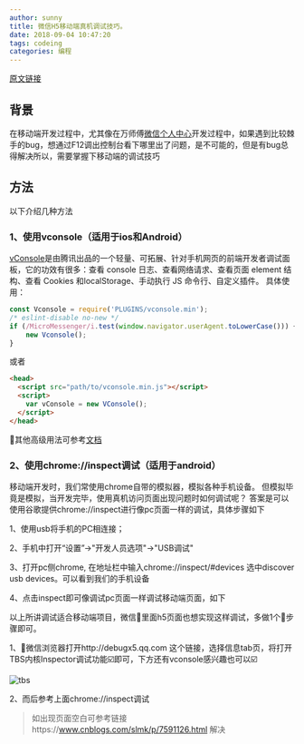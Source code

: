 ```yaml
---
author: sunny
title: 微信H5移动端真机调试技巧。
date: 2018-09-04 10:47:20
tags: codeing
categories: 编程
---
```


[原文链接](https://sunnyshining.github.io/2018/debug-skill/index.html)

## 背景

在移动端开发过程中，尤其像在万师傅[微信个人中心](https://wxuser.wanshifu.com/)开发过程中，如果遇到比较棘手的bug，想通过F12调出控制台看下哪里出了问题，是不可能的，但是有bug总得解决所以，需要掌握下移动端的调试技巧

<!-- more -->

## 方法

以下介绍几种方法

### 1、使用vconsole（适用于ios和Android）

[vConsole](https://github.com/Tencent/vConsole)是由腾讯出品的一个轻量、可拓展、针对手机网页的前端开发者调试面板，它的功效有很多：查看 console 日志、查看网络请求、查看页面 element 结构、查看 Cookies 和localStorage、手动执行 JS 命令行、自定义插件。
具体使用：

```javascript
const Vconsole = require('PLUGINS/vconsole.min');
/* eslint-disable no-new */
if (/MicroMessenger/i.test(window.navigator.userAgent.toLowerCase())) {
    new Vconsole();
}
```

或者

```html
<head>
  <script src="path/to/vconsole.min.js"></script>
  <script>
    var vConsole = new VConsole();
  </script>
</head>
```

其他高级用法可参考[文档](https://github.com/Tencent/vConsole/blob/dev/README_CN.md)

### 2、使用chrome://inspect调试（适用于android）

移动端开发时，我们常使用chrome自带的模拟器，模拟各种手机设备。 但模拟毕竟是模拟，当开发完毕，使用真机访问页面出现问题时如何调试呢？
答案是可以使用谷歌提供chrome://inspect进行像pc页面一样的调试，具体步骤如下

1、使用usb将手机的PC相连接；

2、手机中打开“设置”->"开发人员选项"->"USB调试"

3、打开pc侧chrome, 在地址栏中输入chrome://inspect/#devices 选中discover usb devices。可以看到我们的手机设备


4、点击inspect即可像调试pc页面一样调试移动端页面，如下

以上所讲调试适合移动端项目，微信里面h5页面也想实现这样调试，多做1个步骤即可。

1、微信浏览器打开http://debugx5.qq.com 这个链接，选择信息tab页，将打开TBS内核Inspector调试功能☑️即可，下方还有vconsole感兴趣也可以☑️

![tbs](https://qncdn.wanshifu.com/e0c124057be5e57ff03f9f2db325e84c)

2、而后参考上面chrome://inspect调试

> 如出现页面空白可参考链接https://www.cnblogs.com/slmk/p/7591126.html 解决